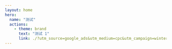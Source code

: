 ```yaml
---
layout: home
hero:
  name: "测试"
  actions:
    - theme: brand
      text: "测试 1"
      link: ./?utm_source=google_ads&utm_medium=cpc&utm_campaign=winter_2025
---
```

